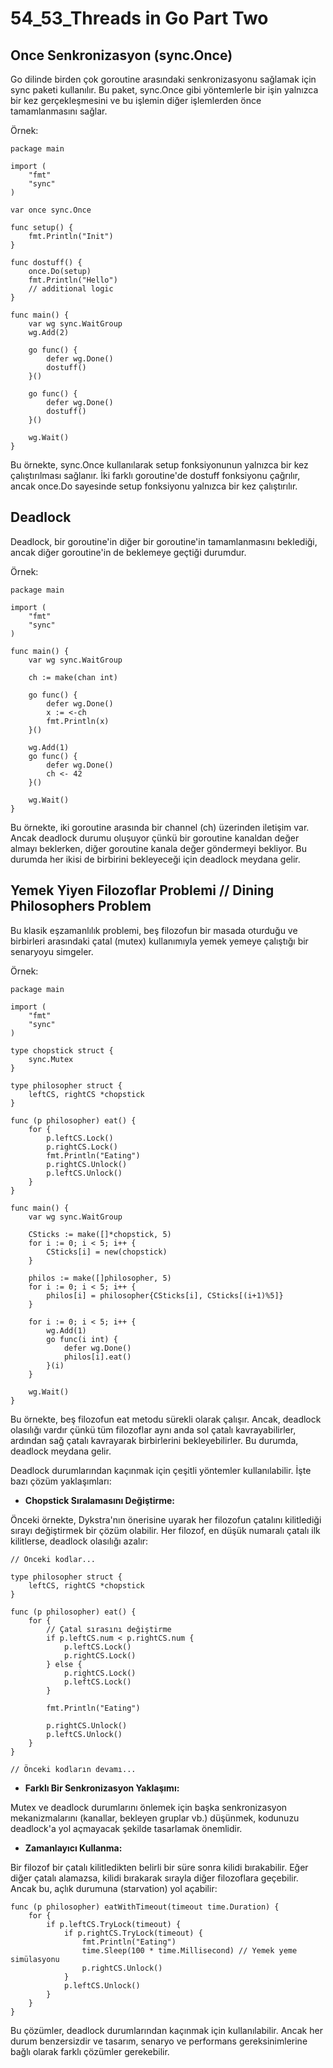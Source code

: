 # 54_53_Threads in Go Part Two

## Once Senkronizasyon (sync.Once)

Go dilinde birden çok goroutine arasındaki senkronizasyonu sağlamak için sync paketi kullanılır. Bu paket, sync.Once gibi yöntemlerle bir işin yalnızca bir kez gerçekleşmesini ve bu işlemin diğer işlemlerden önce tamamlanmasını sağlar.

Örnek:

```
package main

import (
	"fmt"
	"sync"
)

var once sync.Once

func setup() {
	fmt.Println("Init")
}

func dostuff() {
	once.Do(setup)
	fmt.Println("Hello")
	// additional logic
}

func main() {
	var wg sync.WaitGroup
	wg.Add(2)

	go func() {
		defer wg.Done()
		dostuff()
	}()

	go func() {
		defer wg.Done()
		dostuff()
	}()

	wg.Wait()
}
```

Bu örnekte, sync.Once kullanılarak setup fonksiyonunun yalnızca bir kez çalıştırılması sağlanır. İki farklı goroutine'de dostuff fonksiyonu çağrılır, ancak once.Do sayesinde setup fonksiyonu yalnızca bir kez çalıştırılır.

## Deadlock

Deadlock, bir goroutine'in diğer bir goroutine'in tamamlanmasını beklediği, ancak diğer goroutine'in de beklemeye geçtiği durumdur.

Örnek:

```
package main

import (
	"fmt"
	"sync"
)

func main() {
	var wg sync.WaitGroup

	ch := make(chan int)

	go func() {
		defer wg.Done()
		x := <-ch
		fmt.Println(x)
	}()

	wg.Add(1)
	go func() {
		defer wg.Done()
		ch <- 42
	}()

	wg.Wait()
}
```

Bu örnekte, iki goroutine arasında bir channel (ch) üzerinden iletişim var. Ancak deadlock durumu oluşuyor çünkü bir goroutine kanaldan değer almayı beklerken, diğer goroutine kanala değer göndermeyi bekliyor. Bu durumda her ikisi de birbirini bekleyeceği için deadlock meydana gelir.

## Yemek Yiyen Filozoflar Problemi // Dining Philosophers Problem

Bu klasik eşzamanlılık problemi, beş filozofun bir masada oturduğu ve birbirleri arasındaki çatal (mutex) kullanımıyla yemek yemeye çalıştığı bir senaryoyu simgeler.

Örnek:

```
package main

import (
	"fmt"
	"sync"
)

type chopstick struct {
	sync.Mutex
}

type philosopher struct {
	leftCS, rightCS *chopstick
}

func (p philosopher) eat() {
	for {
		p.leftCS.Lock()
		p.rightCS.Lock()
		fmt.Println("Eating")
		p.rightCS.Unlock()
		p.leftCS.Unlock()
	}
}

func main() {
	var wg sync.WaitGroup

	CSticks := make([]*chopstick, 5)
	for i := 0; i < 5; i++ {
		CSticks[i] = new(chopstick)
	}

	philos := make([]philosopher, 5)
	for i := 0; i < 5; i++ {
		philos[i] = philosopher{CSticks[i], CSticks[(i+1)%5]}
	}

	for i := 0; i < 5; i++ {
		wg.Add(1)
		go func(i int) {
			defer wg.Done()
			philos[i].eat()
		}(i)
	}

	wg.Wait()
}
```

Bu örnekte, beş filozofun eat metodu sürekli olarak çalışır. Ancak, deadlock olasılığı vardır çünkü tüm filozoflar aynı anda sol çatalı kavrayabilirler, ardından sağ çatalı kavrayarak birbirlerini bekleyebilirler. Bu durumda, deadlock meydana gelir.

Deadlock durumlarından kaçınmak için çeşitli yöntemler kullanılabilir. İşte bazı çözüm yaklaşımları:

- **Chopstick Sıralamasını Değiştirme:**

Önceki örnekte, Dykstra'nın önerisine uyarak her filozofun çatalını kilitlediği sırayı değiştirmek bir çözüm olabilir. Her filozof, en düşük numaralı çatalı ilk kilitlerse, deadlock olasılığı azalır:

```
// Önceki kodlar...

type philosopher struct {
    leftCS, rightCS *chopstick
}

func (p philosopher) eat() {
    for {
        // Çatal sırasını değiştirme
        if p.leftCS.num < p.rightCS.num {
            p.leftCS.Lock()
            p.rightCS.Lock()
        } else {
            p.rightCS.Lock()
            p.leftCS.Lock()
        }

        fmt.Println("Eating")

        p.rightCS.Unlock()
        p.leftCS.Unlock()
    }
}

// Önceki kodların devamı...
```

- **Farklı Bir Senkronizasyon Yaklaşımı:**

Mutex ve deadlock durumlarını önlemek için başka senkronizasyon mekanizmalarını (kanallar, bekleyen gruplar vb.) düşünmek, kodunuzu deadlock'a yol açmayacak şekilde tasarlamak önemlidir.

- **Zamanlayıcı Kullanma:**

Bir filozof bir çatalı kilitledikten belirli bir süre sonra kilidi bırakabilir. Eğer diğer çatalı alamazsa, kilidi bırakarak sırayla diğer filozoflara geçebilir. Ancak bu, açlık durumuna (starvation) yol açabilir:

```
func (p philosopher) eatWithTimeout(timeout time.Duration) {
    for {
        if p.leftCS.TryLock(timeout) {
            if p.rightCS.TryLock(timeout) {
                fmt.Println("Eating")
                time.Sleep(100 * time.Millisecond) // Yemek yeme simülasyonu
                p.rightCS.Unlock()
            }
            p.leftCS.Unlock()
        }
    }
}
```

Bu çözümler, deadlock durumlarından kaçınmak için kullanılabilir. Ancak her durum benzersizdir ve tasarım, senaryo ve performans gereksinimlerine bağlı olarak farklı çözümler gerekebilir.